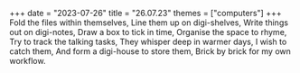 +++
date = "2023-07-26"
title = "26.07.23"
themes = ["computers"]
+++
Fold the files within themselves,
Line them up on digi-shelves,
Write things out on digi-notes,
Draw a box to tick in time,
Organise the space to rhyme,
Try to track the talking tasks,
They whisper deep in warmer days,
I wish to catch them,
And form a digi-house to store them,
Brick by brick for my own workflow.
